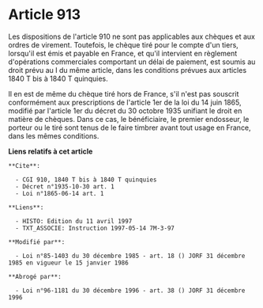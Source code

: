 # Article 913

Les dispositions de l'article 910 ne sont pas applicables aux chèques et aux ordres de virement. Toutefois, le chèque tiré
pour le compte d'un tiers, lorsqu'il est émis et payable en France, et qu'il intervient en règlement d'opérations
commerciales comportant un délai de paiement, est soumis au droit prévu au I du même article, dans les conditions prévues aux
articles 1840 T bis à 1840 T quinquies.

Il en est de même du chèque tiré hors de France, s'il n'est pas souscrit conformément aux prescriptions de l'article 1er de
la loi du 14 juin 1865, modifié par l'article 1er du décret du 30 octobre 1935 unifiant le droit en matière de chèques. Dans
ce cas, le bénéficiaire, le premier endosseur, le porteur ou le tiré sont tenus de le faire timbrer avant tout usage en
France, dans les mêmes conditions.

**Liens relatifs à cet article**

	**Cite**:

	  - CGI 910, 1840 T bis à 1840 T quinquies
	  - Décret n°1935-10-30 art. 1
	  - Loi n°1865-06-14 art. 1

	**Liens**:

	  - HISTO: Edition du 11 avril 1997
	  - TXT_ASSOCIE: Instruction 1997-05-14 7M-3-97

	**Modifié par**:

	  - Loi n°85-1403 du 30 décembre 1985 - art. 18 () JORF 31 décembre 1985 en vigueur le 15 janvier 1986

	**Abrogé par**:

	  - Loi n°96-1181 du 30 décembre 1996 - art. 38 () JORF 31 décembre 1996
